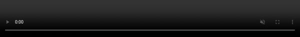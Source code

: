 <!DOCTYPE html>
<html lang="es">
<head>
  <meta charset="UTF-8">
  <title>Reproductor</title>
  <meta name="viewport" content="width=device-width, initial-scale=1.0">
  <style>
    html, body {
      margin: 0;
      padding: 0;
      background-color: black;
      height: 100%;
      width: 100%;
      overflow: hidden;
    }
    video {
      position: absolute;
      top: 0;
      left: 0;
      width: 100%;
      height: 100%;
      object-fit: cover;
    }
  </style>
</head>
<body>
  <video id="video" autoplay muted playsinline></video>

  <script src="https://cdn.jsdelivr.net/npm/hls.js@latest"></script>
  <script>
    const video = document.getElementById('video');
    const videoSrc = "https://5.trstream01.xyz/canal3/stream.m3u8";

    if (Hls.isSupported()) {
      const hls = new Hls();
      hls.loadSource(videoSrc);
      hls.attachMedia(video);
      hls.on(Hls.Events.MANIFEST_PARSED, () => {
        video.play();
      });
    } else if (video.canPlayType('application/vnd.apple.mpegurl')) {
      video.src = videoSrc;
      video.addEventListener('loadedmetadata', () => {
        video.play();
      });
    } else {
      alert("Tu navegador no soporta HLS.");
    }
  </script>
</body>
</html>
